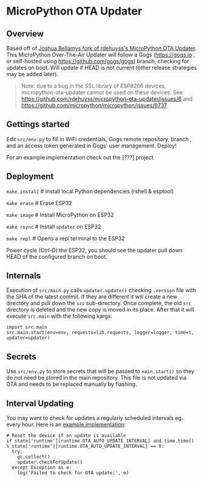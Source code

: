 # MicroPython OTA Updater

## Overview

Based off of [Joshua Bellamys fork of rdehuyss's MicroPython OTA Updater](https://github.com/smysnk/micropython-ota-updater). This MicroPython Over-The-Air Updater will follow a Gogs (https://gogs.io , or self-hosted using https://github.com/gogs/gogs) branch, checking for updates on boot.  Will update if HEAD is not current (other release strategies may be added later).

> Note: due to a bug in the SSL library of ESP8266 devices, micropython-ota-updater cannot be used on these devices. See https://github.com/rdehuyss/micropython-ota-updater/issues/6 and https://github.com/micropython/micropython/issues/6737

## Gettings started

Edit `src/env.py` to fill in WiFi credentials, Gogs remote repository, branch , and an access token generated in Gogs' user management.  Deploy!

For an example implementation check out the [???] project.

## Deployment

`make install` # Install local Python dependencies (rshell & esptool)

`make erase` # Erase ESP32

`make image` # Install MicroPython on ESP32

`make rsync` # Install `updater` on ESP32

`make repl` # Opens a repl terminal to the ESP32

Power cycle (Ctrl-D) the ESP32, you should see the updater pull down HEAD of the configured branch on boot.

## Internals

Execution of `src/main.py` calls `updater.update()` checking `.version` file with the SHA of the latest commit.  If they are different it will create a new directory and pull down the `src` sub-directory.  Once complete, the old `src` directory is deleted and the new copy is moved in its place.  After that it will execute `src.main` with the following kargs:
```
import src.main
src.main.start(env=env, requests=lib.requests, logger=logger, time=t, updater=updater)
```

## Secrets

Use `src/env.py` to store secrets that will be passed to `main.start()` so they do not need be stored in the main repository.  This file is not updated via OTA and needs to be replaced manually by flashing.

## Interval Updating

You may want to check for updates a regularly scheduled intervals eg. every hour. Here is an [example implementation](https://github.com/smysnk/my-grow/blob/master/src/sensorloop.py#L216):
```
# Reset the device if an update is available
if state['runtime'][runtime.OTA_AUTO_UPDATE_INTERVAL] and time.time() % state['runtime'][runtime.OTA_AUTO_UPDATE_INTERVAL] == 0:
  try:
    gc.collect()
    updater.checkForUpdate()
  except Exception as e:
    log('Failed to check for OTA update:', e)
```

